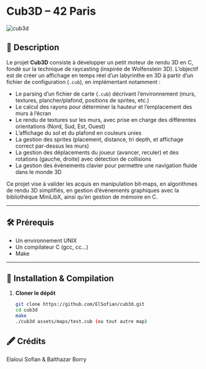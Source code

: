 # Cub3D – 42 Paris

![cub3d](https://img.shields.io/badge/42Paris-Cub3D-blue)

## 📖 Description

Le projet **Cub3D** consiste à développer un petit moteur de rendu 3D en C, fondé sur la technique de raycasting (inspirée de Wolfenstein 3D). L’objectif est de créer un affichage en temps réel d’un labyrinthe en 3D à partir d’un fichier de configuration (`.cub`), en implémentant notamment :

- Le parsing d’un fichier de carte (`.cub`) décrivant l’environnement (murs, textures, plancher/plafond, positions de sprites, etc.)
- Le calcul des rayons pour déterminer la hauteur et l’emplacement des murs à l’écran
- Le rendu de textures sur les murs, avec prise en charge des différentes orientations (Nord, Sud, Est, Ouest)
- L’affichage du sol et du plafond en couleurs unies
- La gestion des sprites (placement, distance, tri depth, et affichage correct par-dessus les murs)
- La gestion des déplacements du joueur (avancer, reculer) et des rotations (gauche, droite) avec détection de collisions
- La gestion des événements clavier pour permettre une navigation fluide dans le monde 3D

Ce projet vise à valider les acquis en manipulation bit‐maps, en algorithmes de rendu 3D simplifiés, en gestion d’événements graphiques avec la bibliothèque MiniLibX, ainsi qu’en gestion de mémoire en C.

---

## 🛠️ Prérequis

- Un environnement UNIX
- Un compilateur C (gcc, cc...)
- Make

---

## 🚀 Installation & Compilation

1. **Cloner le dépôt**  
   ```bash
   git clone https://github.com/ElSofian/cub3d.git
   cd cub3d
   make
   ./cub3d assets/maps/test.cub (ou tout autre map)

## 🖋️ Crédits
Elaloui Sofian & Balthazar Borry

